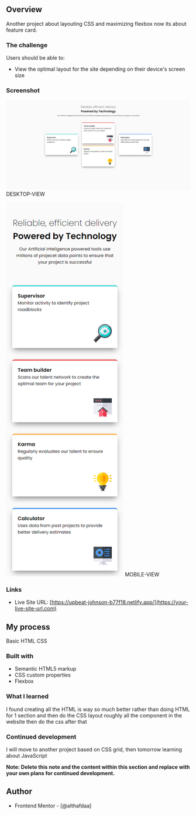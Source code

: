 ## Overview

Another project about layouting CSS and maximizing flexbox
now its about feature card.

### The challenge

Users should be able to:

- View the optimal layout for the site depending on their device's screen size

### Screenshot

![](./screenshot.png)
DESKTOP-VIEW

![](./screenshot2.png)
MOBILE-VIEW

### Links

- Live Site URL: [https://upbeat-johnson-b77f18.netlify.app/](https://your-live-site-url.com)

## My process

Basic HTML CSS

### Built with

- Semantic HTML5 markup
- CSS custom properties
- Flexbox

### What I learned

I found creating all the HTML is way so much better rather than doing HTML for 1 section and then do the CSS
layout roughly all the component in the website then do the css after that

### Continued development

I will move to another project based on CSS grid, then tomorrow learning about JavaScript

**Note: Delete this note and the content within this section and replace with your own plans for continued development.**

## Author

- Frontend Mentor - [@althafdaa]
